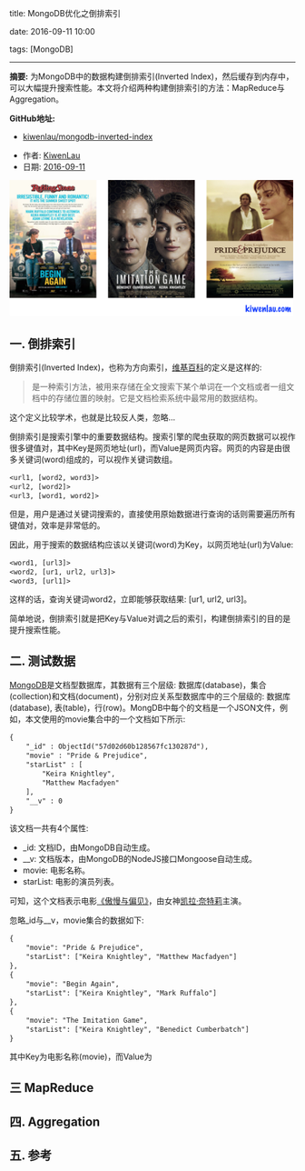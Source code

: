 title: MongoDB优化之倒排索引

date: 2016-09-11 10:00

tags: [MongoDB]

---

**摘要:** 为MongoDB中的数据构建倒排索引(Inverted Index)，然后缓存到内存中，可以大幅提升搜索性能。本文将介绍两种构建倒排索引的方法：MapReduce与Aggregation。

**GitHub地址:**
- [kiwenlau/mongodb-inverted-index](https://github.com/kiwenlau/mongodb-inverted-index)

<!-- more -->

- 作者: [KiwenLau](http://kiwenlau.com/)
- 日期: [2016-09-11](http://kiwenlau.com/2016/09/11/mongodb-inverted-index/)

<img src="mongodb-inverted-index/mongodb-inverted-index.png" width = "500"/>

## 一. 倒排索引

倒排索引(Inverted Index)，也称为方向索引，[维基百科](https://zh.wikipedia.org/wiki/%E5%80%92%E6%8E%92%E7%B4%A2%E5%BC%95)的定义是这样的:

> 是一种索引方法，被用来存储在全文搜索下某个单词在一个文档或者一组文档中的存储位置的映射。它是文档检索系统中最常用的数据结构。

这个定义比较学术，也就是比较反人类，忽略...

倒排索引是搜索引擎中的重要数据结构。搜索引擎的爬虫获取的网页数据可以视作很多键值对，其中Key是网页地址(url)，而Value是网页内容。网页的内容是由很多关键词(word)组成的，可以视作关键词数组。

```
<url1, [word2, word3]>
<url2, [word2]>
<url3, [word1, word2]>
```

但是，用户是通过关键词搜索的，直接使用原始数据进行查询的话则需要遍历所有键值对，效率是非常低的。

因此，用于搜索的数据结构应该以关键词(word)为Key，以网页地址(url)为Value:

```
<word1, [url3]>
<word2, [ur1, url2, url3]>
<word3, [url1]>
```

这样的话，查询关键词word2，立即能够获取结果: [ur1, url2, url3]。

简单地说，倒排索引就是把Key与Value对调之后的索引，构建倒排索引的目的是提升搜索性能。

## 二. 测试数据

[MongoDB](https://www.mongodb.com/)是文档型数据库，其数据有三个层级: 数据库(database)，集合(collection)和文档(document)，分别对应关系型数据库中的三个层级的: 数据库(database), 表(table)，行(row)。MongDB中每个的文档是一个JSON文件，例如，本文使用的movie集合中的一个文档如下所示:

```
{
	"_id" : ObjectId("57d02d60b128567fc130287d"),
	"movie" : "Pride & Prejudice",
	"starList" : [
		"Keira Knightley",
		"Matthew Macfadyen"
	],
	"__v" : 0
}
```

该文档一共有4个属性:

- _id: 文档ID，由MongoDB自动生成。
- __v: 文档版本，由MongoDB的NodeJS接口Mongoose自动生成。
- movie: 电影名称。
- starList: 电影的演员列表。 

可知，这个文档表示电影[《傲慢与偏见》](https://movie.douban.com/subject/1418200/)，由女神[凯拉·奈特莉](https://movie.douban.com/celebrity/1054448/)主演。

忽略_id与__v，movie集合的数据如下:

```
{
    "movie": "Pride & Prejudice",
    "starList": ["Keira Knightley", "Matthew Macfadyen"]
},
{
    "movie": "Begin Again",
    "starList": ["Keira Knightley", "Mark Ruffalo"]
},
{
    "movie": "The Imitation Game",
    "starList": ["Keira Knightley", "Benedict Cumberbatch"]
}
```

其中Key为电影名称(movie)，而Value为



## 三 MapReduce

## 四. Aggregation

## 五. 参考



